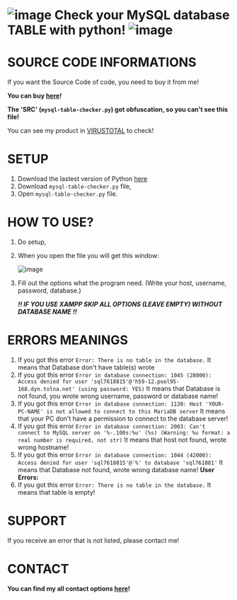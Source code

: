# ![image](https://github.com/xb3n6e/mysql-table-check-python/assets/83136048/13ea1b58-35e3-454a-b498-a071fd38555f) Check your MySQL database TABLE with python! ![image](https://github.com/xb3n6e/mysql-table-check-python/assets/83136048/22267491-7af2-46c5-a673-c6cfafbe598e)
# SOURCE CODE INFORMATIONS

If you want the Source Code of code, you need to buy it from me!

**You can buy [here](https://bio.xb3n6e.hu/)!**

**The 'SRC' (`mysql-table-checker.py`) got obfuscation, so you can't see this file!**

You can see my product in [VIRUSTOTAL](https://www.virustotal.com/gui/file/8e8d4efd58f1714f8821f05adbbb570f8b2ec35b9cd9871dd8bdf1548e4f33a6?nocache=1) to check!

# SETUP
1. Download the lastest version of Python [here](https://www.python.org/downloads/release/python-31011/)
2. Download `mysql-table-checker.py` file,
3. Open `mysql-table-checker.py` file.

# HOW TO USE?
1. Do setup,
2. When you open the file you will get this window:

      ![image](https://github.com/xb3n6e/mysql-table-check-python/assets/83136048/a859397d-608b-4773-ad51-faaae10c830b)

3. Fill out the options what the program need. (Write your host, username, password, database.)


   ***!! IF YOU USE XAMPP SKIP ALL OPTIONS (LEAVE EMPTY) WITHOUT DATABASE NAME !!***
   

# ERRORS MEANINGS
1. If you got this error `Error: There is no table in the database.` It means that Database don't have table(s) wrote
2. If you got this error `Error in database connection: 1045 (28000): Access denied for user 'sql7618815'@'h59-12.pool95-168.dyn.tolna.net' (using password: YES)` It means that Database is not found, you wrote wrong username, password or database name!
3. If you got this error `Error in database connection: 1130: Host 'YOUR-PC-NAME' is not allowed to connect to this MariaDB server` It means that your PC don't have a permission to connect to the database server!
4. If you got this error `Error in database connection: 2003: Can't connect to MySQL server on '%-.100s:%u' (%s) (Warning: %u format: a real number is required, not str)` It means that host not found, wrote wrong hostname!
5. If you got this error `Error in database connection: 1044 (42000): Access denied for user 'sql7618815'@'%' to database 'sql761881'` It means that Database not found, wrote wrong database name!
**User Errors:**
6. If you got this error `Error: There is no table in the database.` It means that table is empty!

# SUPPORT
If you receive an error that is not listed, please contact me!

# CONTACT
**You can find my all contact options [here](http://bio.xb3n6e.hu/)!**
